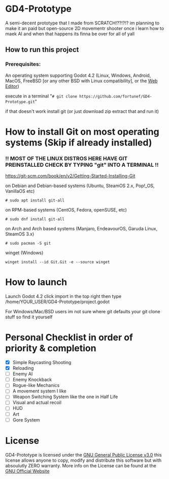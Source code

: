 # GD4-Prototype
A semi-decent prototype that I made from SCRATCH!??!?!?
im planning to make it an paid but open-source 2D movementr shooter once i learn how to maek AI and when that happens its finna be over for all of yall

## How to run this project
### Prerequisites:
An operating system supporting Godot 4.2 (Linux, Windows, Android, MacOS, FreeBSD [or any other BSD with Linux compatibility], or the [Web Editor](https://editor.godotengine.org/releases/4.2.stable/))

execute in a terminal "`# git clone https://github.com/fortunef/GD4-Prototype.git`"

if that doesn't work install git (or just download zip extract that and run it)

# How to install Git on most operating systems (Skip if already installed)

### !! MOST OF THE LINUX DISTROS HERE HAVE GIT PREINSTALLED CHECK BY TYPING "git" INTO A TERMINAL !!

https://git-scm.com/book/en/v2/Getting-Started-Installing-Git

on Debian and Debian-based systems (Ubuntu, SteamOS 2.x, Pop!_OS, VanillaOS etc)

`# sudo apt install git-all`

on RPM-based systems (CentOS, Fedora, openSUSE, etc)

`# sudo dnf install git-all`

on Arch and Arch based systems (Manjaro, EndeavourOS, Garuda Linux, SteamOS 3.x)

`# sudo pacman -S git`

winget (Windows)

`winget install --id Git.Git -e --source winget`

# How to launch

Launch Godot 4.2 click import in the top right then type /home/YOUR_USER/GD4-Prototype/project.godot

For Windows/Mac/BSD users im not sure where git defaults your git clone stuff so find it yourself

# Personal Checklist in order of priority & completion
- [x] Simple Raycasting Shooting
- [x] Reloading
- [ ] Enemy AI
- [ ] Enemy Knockback
- [ ] Rogue-like Mechanics
- [ ] A movement system I like
- [ ] Weapon Switching System like the one in Half Life
- [ ] Visual and actual recoil
- [ ] HUD
- [ ] Art
- [ ] Gore System

# License
GD4-Prototype is licensed under the [GNU General Public License v3.0](https://github.com/fortunef/GD4-Prototype/blob/main/LICENSE) this license allows anyone to copy, modify and distribute this software but with absoulutly ZERO warranty. More info on the License can be found at the [GNU Official Website](https://www.gnu.org/licenses/gpl-3.0.en.html)
